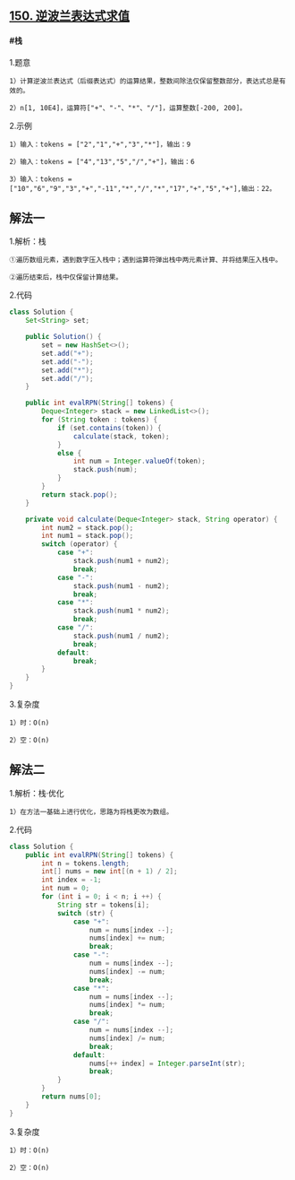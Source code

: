## [150. 逆波兰表达式求值](https://leetcode.cn/problems/evaluate-reverse-polish-notation/)

#### #栈
1.题意

    1）计算逆波兰表达式（后缀表达式）的运算结果，整数间除法仅保留整数部分，表达式总是有效的。

    2）n[1, 10E4]，运算符["+"、"-"、"*"、"/"]，运算整数[-200, 200]。

2.示例

    1）输入：tokens = ["2","1","+","3","*"]，输出：9
    
    2）输入：tokens = ["4","13","5","/","+"]，输出：6
    
    3）输入：tokens =["10","6","9","3","+","-11","*","/","*","17","+","5","+"],输出：22。
## 解法一
1.解析：栈

    ①遍历数组元素，遇到数字压入栈中；遇到运算符弹出栈中两元素计算、并将结果压入栈中。

    ②遍历结束后，栈中仅保留计算结果。

2.代码
```java
class Solution {
    Set<String> set;

    public Solution() {
        set = new HashSet<>();
        set.add("+");
        set.add("-");
        set.add("*");
        set.add("/");
    }

    public int evalRPN(String[] tokens) {
        Deque<Integer> stack = new LinkedList<>();
        for (String token : tokens) {
            if (set.contains(token)) {
                calculate(stack, token);
            }
            else {
                int num = Integer.valueOf(token);
                stack.push(num);
            }
        }
        return stack.pop();
    }

    private void calculate(Deque<Integer> stack, String operator) {
        int num2 = stack.pop();
        int num1 = stack.pop();
        switch (operator) {
            case "+":
                stack.push(num1 + num2);
                break;
            case "-":
                stack.push(num1 - num2);
                break;
            case "*":
                stack.push(num1 * num2);
                break;
            case "/":
                stack.push(num1 / num2);
                break;
            default:
                break;
        }
    }
}
```

3.复杂度

    1）时：O(n)

    2）空：O(n)
## 解法二
1.解析：栈·优化

    1）在方法一基础上进行优化，思路为将栈更改为数组。

2.代码
```java
class Solution {
    public int evalRPN(String[] tokens) {
        int n = tokens.length;
        int[] nums = new int[(n + 1) / 2];
        int index = -1;
        int num = 0;
        for (int i = 0; i < n; i ++) {
            String str = tokens[i];
            switch (str) {
                case "+":
                    num = nums[index --];
                    nums[index] += num;
                    break;
                case "-":
                    num = nums[index --];
                    nums[index] -= num;
                    break;
                case "*":
                    num = nums[index --];
                    nums[index] *= num;
                    break;
                case "/":
                    num = nums[index --];
                    nums[index] /= num;
                    break;
                default:
                    nums[++ index] = Integer.parseInt(str);
                    break;
            }
        }
        return nums[0];
    }
}
```

3.复杂度

    1）时：O(n)

    2）空：O(n)
